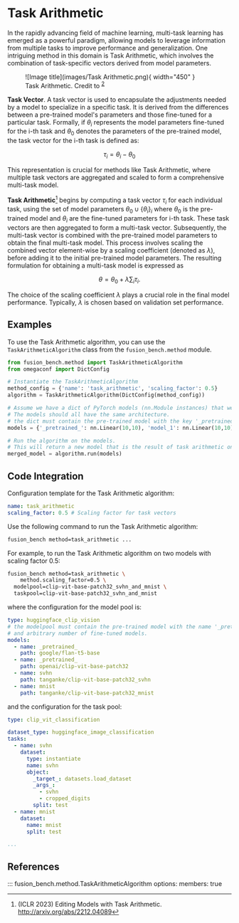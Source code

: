# Task Arithmetic

In the rapidly advancing field of machine learning, multi-task learning has emerged as a powerful paradigm, allowing models to leverage information from multiple tasks to improve performance and generalization. One intriguing method in this domain is Task Arithmetic, which involves the combination of task-specific vectors derived from model parameters. 

<figure markdown="span">
  ![Image title](images/Task Arithmetic.png){ width="450" }
  <figcaption>Task Arithmetic. Credit to <sup id="fnref:2"><a class="footnote-ref" href="#fn:2">2</a></sup></figcaption>
</figure>

**Task Vector**. A task vector is used to encapsulate the adjustments needed by a model to specialize in a specific task. 
It is derived from the differences between a pre-trained model's parameters and those fine-tuned for a particular task. 
Formally, if $\theta_i$ represents the model parameters fine-tuned for the i-th task and $\theta_0$ denotes the parameters of the pre-trained model, the task vector for the i-th task is defined as:

$$\tau_i = \theta_i - \theta_0$$

This representation is crucial for methods like Task Arithmetic, where multiple task vectors are aggregated and scaled to form a comprehensive multi-task model.

**Task Arithmetic**[^1] begins by computing a task vector $\tau_i$ for each individual task, using the set of model parameters $\theta_0 \cup \{\theta_i\}_i$ where $\theta_0$ is the pre-trained model and $\theta_i$ are the fine-tuned parameters for i-th task.
These task vectors are then aggregated to form a multi-task vector.
Subsequently, the multi-task vector is combined with the pre-trained model parameters to obtain the final multi-task model.
This process involves scaling the combined vector element-wise by a scaling coefficient (denoted as $\lambda$), before adding it to the initial pre-trained model parameters. 
The resulting formulation for obtaining a multi-task model is expressed as 

$$ \theta = \theta_0 + \lambda \sum_{i} \tau_i. $$

The choice of the scaling coefficient $\lambda$ plays a crucial role in the final model performance. Typically, $\lambda$ is chosen based on validation set performance. 

## Examples

To use the Task Arithmetic algorithm, you can use the `TaskArithmeticAlgorithm` class from the `fusion_bench.method` module.

```python
from fusion_bench.method import TaskArithmeticAlgorithm
from omegaconf import DictConfig

# Instantiate the TaskArithmeticAlgorithm
method_config = {'name': 'task_arithmetic', 'scaling_factor': 0.5}
algorithm = TaskArithmeticAlgorithm(DictConfig(method_config))

# Assume we have a dict of PyTorch models (nn.Module instances) that we want to merge.
# The models should all have the same architecture.
# the dict must contain the pre-trained model with the key '_pretrained_', and arbitrary number of fine-tuned models.
models = {'_pretrained_': nn.Linear(10,10), 'model_1': nn.Linear(10,10), 'model_2': nn.Linear(10,10)}

# Run the algorithm on the models.
# This will return a new model that is the result of task arithmetic on the input models.
merged_model = algorithm.run(models)
```


## Code Integration

Configuration template for the Task Arithmetic algorithm:

```yaml title="config/method/task_arithmetic.yaml"
name: task_arithmetic
scaling_factor: 0.5 # Scaling factor for task vectors
```

Use the following command to run the Task Arithmetic algorithm:

```bash
fusion_bench method=task_arithmetic ...
```

For example, to run the Task Arithmetic algorithm on two models with scaling factor 0.5:

```bash
fusion_bench method=task_arithmetic \
    method.scaling_factor=0.5 \
  modelpool=clip-vit-base-patch32_svhn_and_mnist \
  taskpool=clip-vit-base-patch32_svhn_and_mnist
```

where the configuration for the model pool is:

```yaml title="config/modelpool/clip-vit-base-patch32_svhn_and_mnist.yaml"
type: huggingface_clip_vision
# the modelpool must contain the pre-trained model with the name '_pretrained_', 
# and arbitrary number of fine-tuned models.
models:
  - name: _pretrained_
    path: google/flan-t5-base
  - name: _pretrained_
    path: openai/clip-vit-base-patch32
  - name: svhn
    path: tanganke/clip-vit-base-patch32_svhn
  - name: mnist
    path: tanganke/clip-vit-base-patch32_mnist
```

and the configuration for the task pool:

```yaml title="config/taskpool/clip-vit-base-patch32_svhn_and_mnist.yaml"
type: clip_vit_classification

dataset_type: huggingface_image_classification
tasks:
  - name: svhn
    dataset:
      type: instantiate
      name: svhn
      object: 
        _target_: datasets.load_dataset
        _args_:
          - svhn
          - cropped_digits
        split: test
  - name: mnist
    dataset:
      name: mnist
      split: test

...
```


## References

::: fusion_bench.method.TaskArithmeticAlgorithm
    options:
        members: true


[^1]: (ICLR 2023) Editing Models with Task Arithmetic. http://arxiv.org/abs/2212.04089
[^2]: (ICLR 2024) AdaMerging: Adaptive Model Merging for Multi-Task Learning. http://arxiv.org/abs/2310.02575
